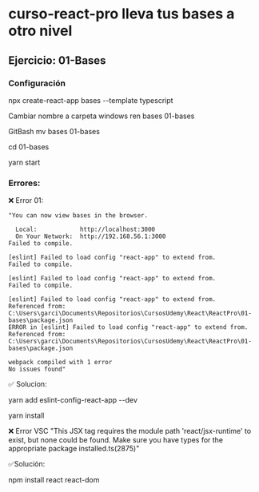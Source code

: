 # curso-react-pro lleva tus bases a otro nivel

## Ejercicio: 01-Bases

### Configuración

npx create-react-app bases --template typescript

Cambiar nombre a carpeta
windows
ren bases 01-bases

GitBash 
mv bases 01-bases

cd 01-bases

yarn start


### Errores: 

❌ Error 01: 

	"You can now view bases in the browser.

	  Local:            http://localhost:3000
	  On Your Network:  http://192.168.56.1:3000
	Failed to compile.

	[eslint] Failed to load config "react-app" to extend from.
	Failed to compile.

	[eslint] Failed to load config "react-app" to extend from.
	Failed to compile.

	[eslint] Failed to load config "react-app" to extend from.
	Referenced from: C:\Users\garci\Documents\Repositorios\CursosUdemy\React\ReactPro\01-bases\package.json
	ERROR in [eslint] Failed to load config "react-app" to extend from.
	Referenced from: C:\Users\garci\Documents\Repositorios\CursosUdemy\React\ReactPro\01-bases\package.json

	webpack compiled with 1 error
	No issues found"


✅ Solucion:

yarn add eslint-config-react-app --dev

yarn install


❌ Error VSC
"This JSX tag requires the module path 'react/jsx-runtime' to exist, but none could be found. Make sure you have types for the appropriate package installed.ts(2875)"

✅Solución:

npm install react react-dom

